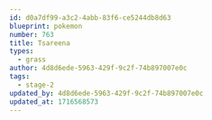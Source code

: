 ```yaml
---
id: d0a7df99-a3c2-4abb-83f6-ce5244db8d63
blueprint: pokemon
number: 763
title: Tsareena
types:
  - grass
author: 4d8d6ede-5963-429f-9c2f-74b897007e0c
tags:
  - stage-2
updated_by: 4d8d6ede-5963-429f-9c2f-74b897007e0c
updated_at: 1716568573
---
```

